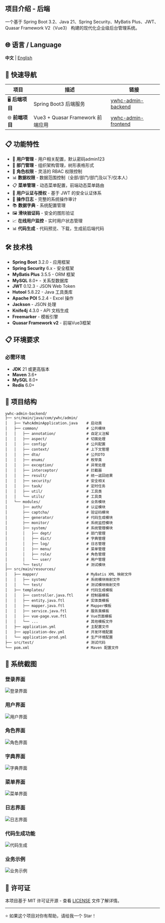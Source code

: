 ## 项目介绍 - 后端

一个基于 Spring Boot 3.2、Java 21、Spring Security、MyBatis Plus、JWT、Quasar Framework V2（Vue3） 构建的现代化企业级后台管理系统。

## 🌐 语言 / Language

**中文** | [English](README-en.md)

## 🔗 快速导航

| 项目 | 描述 | 链接 |
|------|------|------|
| 🖥️ **后端项目** | Spring Boot3 后端服务 | [ywhc-admin-backend](https://github.com/your-org/ywhc-admin/tree/main/ywhc-admin-backend) |
| 🌐 **前端项目** | Vue3 + Quasar Framework 前端应用 | [ywhc-admin-frontend](https://github.com/your-org/ywhc-admin/tree/main/ywhc-admin-frontend) |


## 📋 功能特性

- 👥 **用户管理** - 用户相关配置，默认密码admin123
- 🏢 **部门管理** - 组织架构管理，树形表格形式
- 🎯 **角色权限** - 灵活的 RBAC 权限控制
- 📊 **数据权限** - 数据范围控制（全部/部门/部门及以下/仅本人）
- 📋 **菜单管理** - 动态菜单配置，前端动态菜单路由
- 🔐 **用户认证与授权** - 基于 JWT 的安全认证体系
- 📝 **操作日志** - 完整的系统操作审计
- 📚 **数据字典** - 系统配置管理
- 🖼️ **滑块验证码** - 安全的图形验证
- 📈 **在线用户监控** - 实时用户状态管理
- 📊 **代码生成** - 代码预览、下载，生成前后端代码

## 🛠️ 技术栈

- **Spring Boot** 3.2.0 - 应用框架
- **Spring Security** 6.x - 安全框架
- **MyBatis Plus** 3.5.5 - ORM 框架
- **MySQL** 8.0+ - 关系型数据库
- **JWT** 0.12.3 - JSON Web Token
- **Hutool** 5.8.22 - Java 工具类库
- **Apache POI** 5.2.4 - Excel 操作
- **Jackson** - JSON 处理
- **Knife4j** 4.3.0 - API 文档生成
- **Freemarker** - 模板引擎
- **Quasar Framework v2** - 前端Vue3框架

## 📋 环境要求

### 必需环境
- **JDK** 21 或更高版本
- **Maven** 3.6+ 
- **MySQL** 8.0+
- **Redis** 6.0+

## 📁 项目结构
```
ywhc-admin-backend/
├── src/main/java/com/ywhc/admin/
│   ├── YwhcAdminApplication.java    # 启动类
│   ├── common/                      # 公共模块
│   │   ├── annotation/              # 自定义注解
│   │   ├── aspect/                  # 切面处理
│   │   ├── config/                  # 公共配置
│   │   ├── context/                 # 上下文管理
│   │   ├── dto/                     # 公共DTO
│   │   ├── enums/                   # 枚举类
│   │   ├── exception/               # 异常处理
│   │   ├── interceptor/             # 拦截器
│   │   ├── result/                  # 统一返回结果
│   │   ├── security/                # 安全相关
│   │   ├── task/                    # 定时任务
│   │   ├── util/                    # 工具类
│   │   └── utils/                   # 工具类
│   └── modules/                     # 业务模块
│       ├── auth/                    # 认证模块
│       ├── captcha/                 # 验证码模块
│       ├── generator/               # 代码生成模块
│       ├── monitor/                 # 系统监控模块
│       ├── system/                  # 系统管理模块
│       │   ├── dept/                # 部门管理
│       │   ├── dict/                # 字典管理
│       │   ├── log/                 # 日志管理
│       │   ├── menu/                # 菜单管理
│       │   ├── role/                # 角色管理
│       │   └── user/                # 用户管理
│       └── test/                    # 测试模块
├── src/main/resources/
│   ├── mapper/                      # MyBatis XML 映射文件
│   │   ├── system/                  # 系统模块映射文件
│   │   └── test/                    # 测试模块映射文件
│   ├── templates/                   # 代码生成模板
│   │   ├── controller.java.ftl      # 控制器模板
│   │   ├── entity.java.ftl          # 实体类模板
│   │   ├── mapper.java.ftl          # Mapper模板
│   │   ├── service.java.ftl         # 服务类模板
│   │   ├── vue-page.vue.ftl         # Vue页面模板
│   │   └── ...                      # 其他模板文件
│   ├── application.yml              # 主配置文件
│   ├── application-dev.yml          # 开发环境配置
│   └── application-prod.yml         # 生产环境配置
├── src/test/                        # 测试代码
└── pom.xml                          # Maven 配置文件
```

## 📸 系统截图

### 登录界面
![登录界面](images/登录.png)

### 用户界面
![用户界面](images/用户.png)

### 角色界面
![角色界面](images/角色.png)

### 字典界面
![字典界面](images/字典.png)

### 菜单界面
![菜单界面](images/菜单.png)

### 日志界面
![日志界面](images/日志.png)

### 代码生成功能
![代码生成](images/代码生成.png)

### 业务示例
![业务示例](images/业务示例.png)

## 📄 许可证

本项目基于 MIT 许可证开源 - 查看 [LICENSE](LICENSE) 文件了解详情。

---

⭐ 如果这个项目对你有帮助，请给我一个 Star！
